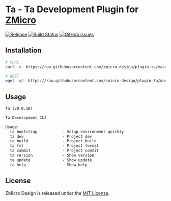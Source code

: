 # Ta - Ta Development Plugin for [ZMicro](https://github.com/zcorky/zmicro)

[![Release](https://img.shields.io/github/tag/zmicro-design/plugin-ta.svg?label=Release)](https://github.com/zmicro-design/plugin-ta/tags)
[![Build Status](https://github.com/zmicro-design/plugin-ta/actions/workflows/test.yml/badge.svg?branch=master)](https://github.com/zmicro-design/plugin-ta/actions/workflows/test.yml)
[![GitHub issues](https://img.shields.io/github/issues/zmicro-design/plugin-ta.svg)](https://github.com/zmicro-design/plugin-ta/issues)


## Installation

```bash
# CURL
curl -o- https://raw.githubusercontent.com/zmicro-design/plugin-ta/master/install | bash

# WGET
wget -qO- https://raw.githubusercontent.com/zmicro-design/plugin-ta/master/install | bash
```

## Usage

```markdown
Ta (v0.0.10)

Ta Development CLI 

Usage:
  ta bootstrap           - Setup environment quickly
  ta dev                 - Project dev
  ta build               - Project build
  ta fmt                 - Project format
  ta commit              - Project commit
  ta version             - Show version
  ta update              - Show update
  ta help                - Show help
```

## License
ZMicro Design is released under the [MIT License](./LICENSE).
